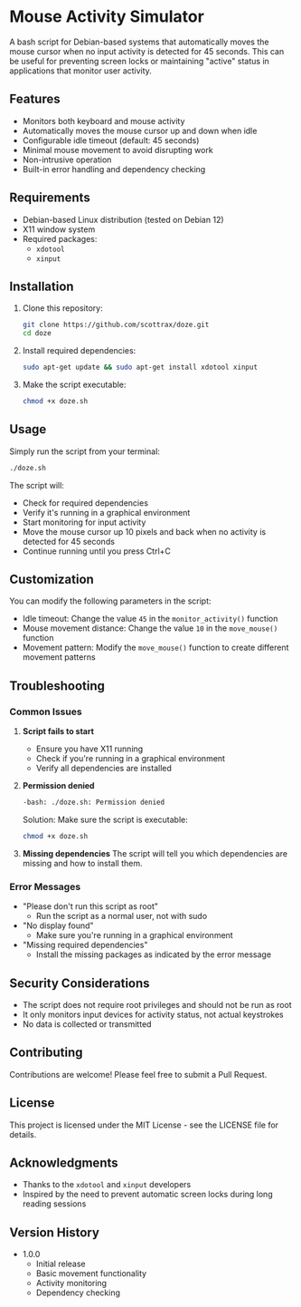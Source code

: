# Mouse Activity Simulator

A bash script for Debian-based systems that automatically moves the mouse cursor when no input activity is detected for 45 seconds. This can be useful for preventing screen locks or maintaining "active" status in applications that monitor user activity.

## Features

- Monitors both keyboard and mouse activity
- Automatically moves the mouse cursor up and down when idle
- Configurable idle timeout (default: 45 seconds)
- Minimal mouse movement to avoid disrupting work
- Non-intrusive operation
- Built-in error handling and dependency checking

## Requirements

- Debian-based Linux distribution (tested on Debian 12)
- X11 window system
- Required packages:
  - `xdotool`
  - `xinput`

## Installation

1. Clone this repository:
   ```bash
   git clone https://github.com/scottrax/doze.git
   cd doze
   ```

2. Install required dependencies:
   ```bash
   sudo apt-get update && sudo apt-get install xdotool xinput
   ```

3. Make the script executable:
   ```bash
   chmod +x doze.sh
   ```

## Usage

Simply run the script from your terminal:
```bash
./doze.sh
```

The script will:
- Check for required dependencies
- Verify it's running in a graphical environment
- Start monitoring for input activity
- Move the mouse cursor up 10 pixels and back when no activity is detected for 45 seconds
- Continue running until you press Ctrl+C

## Customization

You can modify the following parameters in the script:
- Idle timeout: Change the value `45` in the `monitor_activity()` function
- Mouse movement distance: Change the value `10` in the `move_mouse()` function
- Movement pattern: Modify the `move_mouse()` function to create different movement patterns

## Troubleshooting

### Common Issues

1. **Script fails to start**
   - Ensure you have X11 running
   - Check if you're running in a graphical environment
   - Verify all dependencies are installed

2. **Permission denied**
   ```bash
   -bash: ./doze.sh: Permission denied
   ```
   Solution: Make sure the script is executable:
   ```bash
   chmod +x doze.sh
   ```

3. **Missing dependencies**
   The script will tell you which dependencies are missing and how to install them.

### Error Messages

- "Please don't run this script as root"
  - Run the script as a normal user, not with sudo
- "No display found"
  - Make sure you're running in a graphical environment
- "Missing required dependencies"
  - Install the missing packages as indicated by the error message

## Security Considerations

- The script does not require root privileges and should not be run as root
- It only monitors input devices for activity status, not actual keystrokes
- No data is collected or transmitted

## Contributing

Contributions are welcome! Please feel free to submit a Pull Request.

## License

This project is licensed under the MIT License - see the LICENSE file for details.

## Acknowledgments

- Thanks to the `xdotool` and `xinput` developers
- Inspired by the need to prevent automatic screen locks during long reading sessions

## Version History

- 1.0.0
  - Initial release
  - Basic movement functionality
  - Activity monitoring
  - Dependency checking

